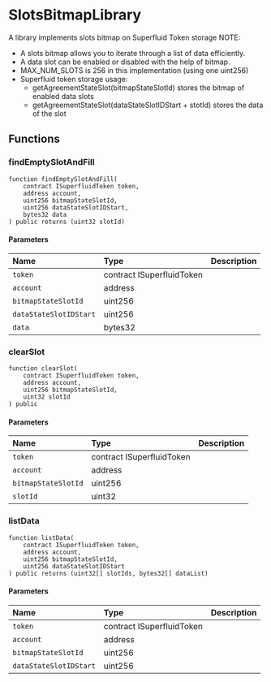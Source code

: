# SlotsBitmapLibrary

A library implements slots bitmap on Superfluid Token storage
NOTE:
- A slots bitmap allows you to iterate through a list of data efficiently.
- A data slot can be enabled or disabled with the help of bitmap.
- MAX_NUM_SLOTS is 256 in this implementation (using one uint256)
- Superfluid token storage usage:
  - getAgreementStateSlot(bitmapStateSlotId) stores the bitmap of enabled data slots
  - getAgreementStateSlot(dataStateSlotIDStart + stotId) stores the data of the slot

## Functions

### findEmptySlotAndFill

```solidity
function findEmptySlotAndFill(
    contract ISuperfluidToken token,
    address account,
    uint256 bitmapStateSlotId,
    uint256 dataStateSlotIDStart,
    bytes32 data
) public returns (uint32 slotId)
```

#### Parameters

| Name | Type | Description |
| :--- | :--- | :---------- |
| `token` | contract ISuperfluidToken |  |
| `account` | address |  |
| `bitmapStateSlotId` | uint256 |  |
| `dataStateSlotIDStart` | uint256 |  |
| `data` | bytes32 |  |

### clearSlot

```solidity
function clearSlot(
    contract ISuperfluidToken token,
    address account,
    uint256 bitmapStateSlotId,
    uint32 slotId
) public
```

#### Parameters

| Name | Type | Description |
| :--- | :--- | :---------- |
| `token` | contract ISuperfluidToken |  |
| `account` | address |  |
| `bitmapStateSlotId` | uint256 |  |
| `slotId` | uint32 |  |

### listData

```solidity
function listData(
    contract ISuperfluidToken token,
    address account,
    uint256 bitmapStateSlotId,
    uint256 dataStateSlotIDStart
) public returns (uint32[] slotIds, bytes32[] dataList)
```

#### Parameters

| Name | Type | Description |
| :--- | :--- | :---------- |
| `token` | contract ISuperfluidToken |  |
| `account` | address |  |
| `bitmapStateSlotId` | uint256 |  |
| `dataStateSlotIDStart` | uint256 |  |

